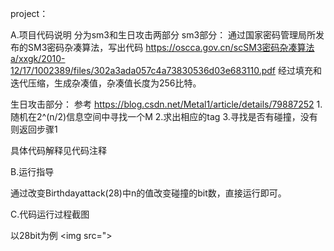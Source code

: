 project：

A.项目代码说明
分为sm3和生日攻击两部分
sm3部分：
通过国家密码管理局所发布的SM3密码杂凑算法，写出代码
https://oscca.gov.cn/scSM3密码杂凑算法a/xxgk/2010-12/17/1002389/files/302a3ada057c4a73830536d03e683110.pdf
经过填充和迭代压缩，生成杂凑值，杂凑值长度为256比特。


生日攻击部分：
参考
https://blog.csdn.net/Metal1/article/details/79887252
1.随机在2^(n/2)信息空间中寻找一个M
2.求出相应的tag
3.寻找是否有碰撞，没有则返回步骤1

具体代码解释见代码注释


B.运行指导

通过改变Birthdayattack(28)中n的值改变碰撞的bit数，直接运行即可。

C.代码运行过程截图

以28bit为例
<img src=">
